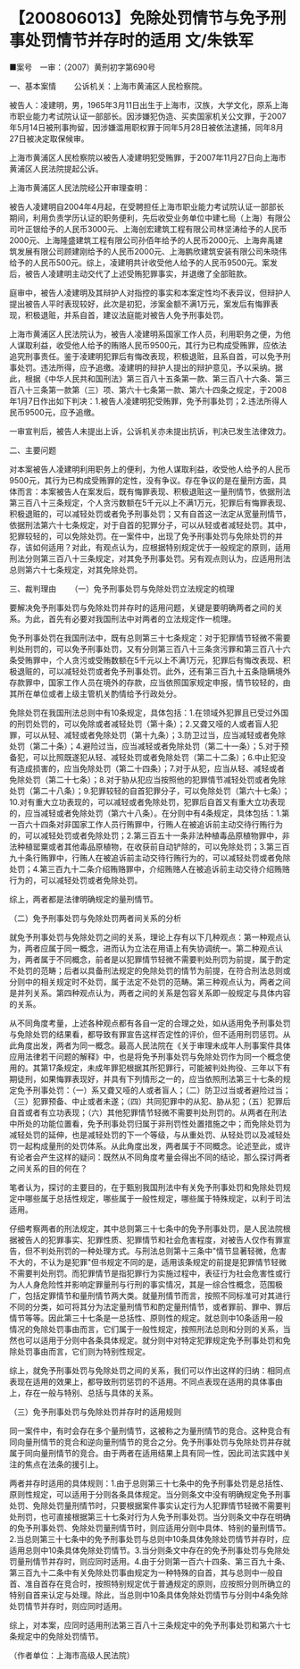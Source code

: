 # 【200806013】免除处罚情节与免予刑事处罚情节并存时的适用 文/朱铁军

■案号　一审：（2007）黄刑初字第690号

一、基本案情 　　公诉机关：上海市黄浦区人民检察院。

被告人：凌建明，男，1965年3月11日出生于上海市，汉族，大学文化，原系上海市职业能力考试院认证一部部长。因涉嫌犯伪造、买卖国家机关公文罪，于2007年5月14日被刑事拘留，因涉嫌滥用职权罪于同年5月28日被依法逮捕，同年8月27日被决定取保候审。

上海市黄浦区人民检察院以被告人凌建明犯受贿罪，于2007年11月27日向上海市黄浦区人民法院提起公诉。

上海市黄浦区人民法院经公开审理查明：

被告人凌建明自2004年4月起，在受聘担任上海市职业能力考试院认证一部部长期间，利用负责学历认证的职务便利，先后收受业务单位中建七局（上海）有限公司叶正银给予的人民币3000元、上海创宏建筑工程有限公司林坚涛给予的人民币2000元、上海隆盛建筑工程有限公司孙佰年给予的人民币2000元、上海奔禹建筑发展有限公司顾建刚给予的人民币2000元、上海鹏欣建筑安装有限公司朱晓伟给予的人民币500元。综上，凌建明共计收受他人给予的人民币9500元。案发后，被告人凌建明主动交代了上述受贿犯罪事实，并退缴了全部赃款。

庭审中，被告人凌建明及其辩护人对指控的事实和本案定性均不表异议，但辩护人提出被告人平时表现较好，此次是初犯，涉案金额不满1万元，案发后有悔罪表现，积极退赃，并系自首，建议法庭能对被告人免予刑事处罚。

上海市黄浦区人民法院认为，被告人凌建明系国家工作人员，利用职务之便，为他人谋取利益，收受他人给予的贿赂人民币9500元，其行为已构成受贿罪，应依法追究刑事责任。鉴于凌建明犯罪后有悔改表现，积极退赃，且系自首，可以免予刑事处罚。违法所得，应予追缴。凌建明的辩护人提出的辩护意见，予以采纳。据此，根据《中华人民共和国刑法》第三百八十五条第一款、第三百八十六条、第三百八十三条第一款第（三）项、第六十七条第一款、第六十四条之规定，于2008年1月7日作出如下判决：1.被告人凌建明犯受贿罪，免予刑事处罚；2.违法所得人民币9500元，应予追缴。

一审宣判后，被告人未提出上诉，公诉机关亦未提出抗诉，判决已发生法律效力。

二、主要问题

对本案被告人凌建明利用职务上的便利，为他人谋取利益，收受他人给予的人民币9500元，其行为已构成受贿罪的定性，没有争议。存在争议的是在量刑方面，具体而言：本案被告人在案发后，既有悔罪表现、积极退赃这一量刑情节，依据刑法第三百八十三条规定，个人贪污数额在5千元以上不满1万元，犯罪后有悔罪表现、积极退赃的，可以减轻处罚或者免予刑事处罚；又有自首这一法定从宽量刑情节，依据刑法第六十七条规定，对于自首的犯罪分子，可以从轻或者减轻处罚。其中，犯罪较轻的，可以免除处罚。在一案件中，出现了免予刑事处罚与免除处罚的并存，该如何适用？对此，有观点认为，应根据特别规定优于一般规定的原则，适用刑法分则第三百八十三条规定，对其免予刑事处罚。另有观点则认为，应适用刑法总则第六十七条规定，对其免除处罚。

三、裁判理由 　　（一）免予刑事处罚与免除处罚立法规定的梳理

要解决免予刑事处罚与免除处罚并存时的适用问题，关键是要明确两者之间的关系。为此，首先有必要对我国刑法中对两者的立法规定作一梳理。

免予刑事处罚在我国刑法中，既有总则第三十七条规定：对于犯罪情节轻微不需要判处刑罚的，可以免予刑事处罚，又有分则第三百八十三条贪污罪和第三百八十六条受贿罪中，个人贪污或受贿数额在5千元以上不满1万元，犯罪后有悔改表现、积极退赃的，可以减轻处罚或者免予刑事处罚。此外，还有第三百九十五条隐瞒境外存款罪中，国家工作人员在境外的存款，应当依照国家规定申报，情节较轻的，由其所在单位或者上级主管机关酌情给予行政处分。

免除处罚在我国刑法总则中有10条规定，具体包括：1.在领域外犯罪且已受过外国的刑罚处罚的，可以免除或者减轻处罚（第十条）；2.又聋又哑的人或者盲人犯罪，可以从轻、减轻或者免除处罚（第十九条）；3.防卫过当，应当减轻或者免除处罚（第二十条）；4.避险过当，应当减轻或者免除处罚（第二十一条）；5.对于预备犯，可以比照既遂犯从轻、减轻处罚或者免除处罚（第二十二条）；6.中止犯没有造成损害的，应当免除处罚（第二十四条）；7.对于从犯，应当从轻、减轻或者免除处罚（第二十七条）；8.对于胁从犯应当按照他的犯罪情节减轻处罚或者免除处罚（第二十八条）；9.犯罪较轻的自首犯罪分子，可以免除处罚（第六十七条）；10.对有重大立功表现的，可以减轻或者免除处罚，犯罪后自首又有重大立功表现的，应当减轻或者免除处罚（第六十八条）。在分则中有4条规定，具体包括：1.第一百六十四条对非国家工作人员行贿罪中，行贿人在被追诉前主动交待行贿行为的，可以减轻处罚或者免除处罚；2.第三百五十一条非法种植毒品原植物罪中，非法种植罂粟或者其他毒品原植物，在收获前自动铲除的，可以免除处罚；3.第三百九十条行贿罪中，行贿人在被追诉前主动交待行贿行为的，可以减轻处罚或者免除处罚；4.第三百九十二条介绍贿赂罪中，介绍贿赂人在被追诉前主动交待介绍贿赂行为的，可以减轻处罚或者免除处罚。

综上，两者都是法律明确规定的量刑情节。

（二）免予刑事处罚与免除处罚两者间关系的分析

就免予刑事处罚与免除处罚之间的关系，理论上存有以下几种观点：第一种观点认为，两者应属于同一概念，进而认为立法在用语上有失协调统一。第二种观点认为，两者属于不同概念，前者是以犯罪情节轻微不需要判处刑罚为前提，属于酌定不处罚的范畴；后者以具备刑法规定的免除处罚的情节为前提，在符合刑法总则或分则中的相关规定时不处罚，属于法定不处罚的范畴。第三种观点认为，两者之间是并列关系。第四种观点认为，两者之间的关系是包容关系即一般规定与具体内容的关系。

从不同角度考量，上述各种观点都有各自一定的合理之处，如从适用免予刑事处罚与免除处罚的结果看，都导致有罪宣告这样否定性的评价，但不适用刑罚惩罚。从此角度出发，两者为同一概念。最高人民法院在《关于审理未成年人刑事案件具体应用法律若干问题的解释》中，也是将免予刑事处罚与免除处罚作为同一个概念使用的。其第17条规定，未成年罪犯根据其所犯罪行，可能被判处拘役、三年以下有期徒刑，如果悔罪表现好，并具有下列情形之一的，应当依照刑法第三十七条的规定免予刑事处罚：（一）系又聋又哑的人或者盲人；（二）防卫过当或者避险过当；（三）犯罪预备、中止或者未遂；（四）共同犯罪中的从犯、胁从犯；（五）犯罪后自首或者有立功表现；（六）其他犯罪情节轻微不需要判处刑罚的。从两者在刑法中所处的功能位置看，免予刑事处罚归属于非刑罚性处置措施之中；而免除处罚为减轻处罚的延伸，也是减轻处罚的下一个等级，与从重处罚、从轻处罚以及减轻处罚一起构成量刑的处罚体系。从此角度出发，两者属于不同概念。论述至此，或许有论者会产生这样的疑问：既然从不同角度考量会得出不同的结论，那么探讨两者之间关系的目的何在？

笔者认为，探讨的主要目的，在于甄别我国刑法中有关免予刑事处罚和免除处罚规定中哪些属于总括性规定，哪些属于一般性规定，哪些属于特殊规定，以利于司法适用。

仔细考察两者的刑法规定，其中总则第三十七条中的免予刑事处罚，是人民法院根据被告人的犯罪事实、犯罪性质、犯罪情节和社会危害程度，对被告人仅作有罪宣告，但不判处刑罚的一种处理方式。与刑法总则第十三条中"情节显著轻微，危害不大的，不认为是犯罪"但书规定不同的是，适用该条规定的前提是犯罪情节轻微不需要判处刑罚。而犯罪情节是指犯罪行为实施过程中，表征行为社会危害性或行为人人身危险性并影响定罪量刑与行刑的事实情况，其是一综合性概念，范围极广，包括定罪情节和量刑情节两大类。就量刑情节而言，按照不同标准可对其进行不同的分类，如可将其分为法定量刑情节和酌定量刑情节，或者罪前、罪中、罪后情节等等。因此第三十七条是一总括性、原则性的规定。就总则中10条适用一般情况的免除处罚事由而言，它们属于一般性规定，按照刑法总则和分则的关系，当然也可以适用于分则中各条具体规定。就分则中对特定犯罪规定免予刑事处罚和免除处罚事由而言，它们则为特别性规定。

综上，就免予刑事处罚与免除处罚之间的关系，我们可以作出这样的归纳：相同点表现在适用的效果上，都导致刑罚惩罚的不适用。不同点表现在适用的具体事由上，存在一般与特别、总括与具体的关系。

（三）免予刑事处罚与免除处罚并存时的适用规则

同一案件中，有时会存在多个量刑情节，这被称之为量刑情节的竞合。这种竞合有同向量刑情节的竞合和逆向量刑情节的竞合之分。免予刑事处罚与免除处罚并存就属于同向量刑情节的竞合。由于两者在适用结果上具有同一性，因此司法实践中关注的焦点在法条的援引上。

两者并存时适用的具体规则：1.由于总则第三十七条中的免予刑事处罚是总括性、原则性规定，可以适用于分则各条具体规定。当分则条文中没有明确规定免予刑事处罚、免除处罚量刑情节时，只要根据案件事实认定行为人犯罪情节轻微不需要判处刑罚，也可直接根据第三十七条对行为人免予刑事处罚。当分则条文中存在明确的免予刑事处罚、免除处罚量刑情节时，则应适用分则中具体、特别的量刑情节。2.当总则第三十七条中的免予刑事处罚与总则中10条具体免除处罚情节并存时，应适用总则中10条具体免除处罚情节。3.当分则条文中存在的免予刑事处罚与免除处罚量刑情节并存时，则应同时适用。4.由于分则第一百六十四条、第三百九十条、第三百九十二条中有关免除处罚事由规定为一种特殊的自首，其与总则中一般自首、准自首存在竞合时，按照特别规定优于普通规定的原则，应按照分则所确立的特别自首来认定与处理。除此，当总则中10条具体免除处罚情节与分则中4条免除处罚情节并存时，则应同时适用。

综上，对本案，应同时适用刑法第三百八十三条规定中的免予刑事处罚和第六十七条规定中的免除处罚情节。

（作者单位：上海市高级人民法院）